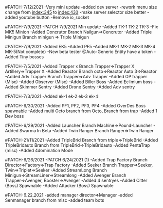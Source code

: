 
#PATCH-7/12/2021
-Very mini update
-added dev server
-rework menu size change from <index:345> to <index:430>
-make server selector size better
-added youtube button
-Remove io_socket

#PATCH-7/9/2021
-PATCH 7/9/2021 Min update
-Added TK-1 TK-2 TK-3
-Fix MK5 Minion
-Added Concrutor Branch Nailgun=>Concrutor
-Added Triple Minigun Branch minigun => Triple Minigun


#PATCH-7/9/2021
-Added EK5
-Added PF5
-Added MK-1 MK-2 MK-3 MK-4 MK-5(Not complete)
-New beta tester @Auto-Generic Entity have a token
-Added Tiny bosses

#PATCH-7/5/2021
-Added Trapper x Branch Trapper=>Trapper X Artillery=>Trapper X
-Added Reactor Branch octo=>Reactor Auto 3=>Reactor
-Added Adv Trapper Branch Trapper=>Adv Trapper
-Added OP trapper (Misc)
-Added Observer (Misc)
-Added Biller Boss
-Added Eclimium boss
-Added Skimmer Sentry
-Added Drone Sentry
-Added Adv sentry

#PATCH-7/3/2021
-Added ek-1 ek-2 ek-3 ek-4

#PATCH-6/30/2021
-Added PF1, PF2, PF3, PF4
-Added OverDes Boss spawnable
-Added multi Octo branch from Octo, Branch from trap
-Added 1 Dev boss

#PATCH-6/29/2021
-Added Launcher Branch Machine=>Pound-Launcher
-Added Swarma In Beta
-Added Twin Ranger Branch Ranger=>Twin Ranger

#PATCH-21/11/2021 
-Added TripleBrid Branch from triple=>TripleBrid
-Added TripleBridauto Branch from TripleBrid=>TripleBridauto
-Added PentaTrap (misc)
-Added 4domination Mode

#PATCH-6/26/2021
-PATCH 6/24/2021 (1)
-Added Trap Factory Branch Director=>Factory=>Trap Factory
-Added Seeker Branch Trapper=>Seeker, Twin=>Triplet=>Seeker
-Added StreamLong Branch Minigun=>StreamLiner=>Streamlong
-Added Avenger Branch Trapper=>Avenger, Booster=>Avenger
-Added 4 sentryes 
-Added Citter (Boss) Spawnable 
-Added Attacker (Boss) Spawnable

#PATCH-6.22.2021
-added manager director=>Manager
 -added Senmanager branch from misc 
-added team bots
